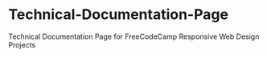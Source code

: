# Technical-Documentation-Page
Technical Documentation Page for FreeCodeCamp Responsive Web Design Projects
